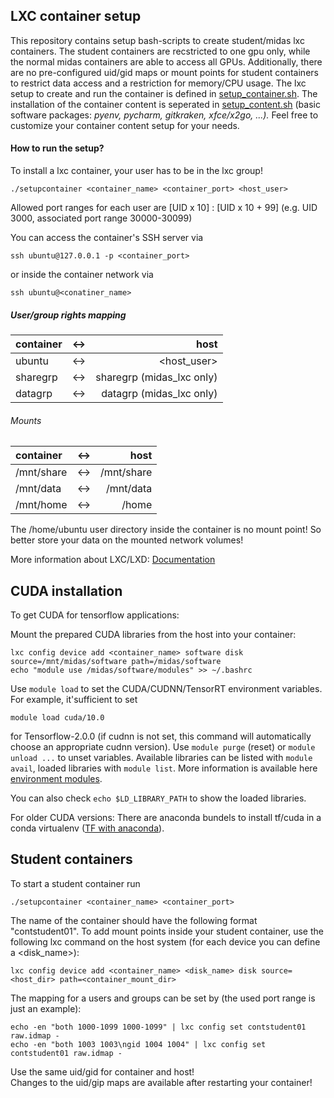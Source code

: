 LXC container setup
-------------------

This repository contains setup bash-scripts to create student/midas lxc containers. The student containers are recstricted to one gpu only, while the normal midas containers are able to access all GPUs. Additionally, there are no pre-configured uid/gid maps or mount points for student containers to restrict data access and a restriction for memory/CPU usage. The lxc setup to create and run the container is defined in [setup_container.sh](https://github.com/lab-midas/lxc/blob/master/midas_lxc/setup_container.sh). The installation of the container content is seperated in [setup_content.sh](https://github.com/lab-midas/lxc/blob/master/midas_lxc/setup_content.sh) (basic software packages: *pyenv, pycharm, gitkraken, xfce/x2go, ...).* Feel free to customize your container content setup for your needs. 


#### How to run the setup?
To install a lxc container, your user has to be in the lxc group!

    ./setupcontainer <container_name> <container_port> <host_user>

Allowed port ranges for each user are [UID x 10] : [UID x 10 + 99] (e.g. UID 3000, associated port range 30000-30099)

You can access the container's SSH server via

    ssh ubuntu@127.0.0.1 -p <container_port>

or inside the container network via

    ssh ubuntu@<conatiner_name>

##### User/group rights mapping
| container| <-> | host                      |
|:---------|:---:|--------------------------:|
| ubuntu   | <-> | <host_user>               |
| sharegrp | <-> | sharegrp (midas_lxc only) |
| datagrp  | <-> | datagrp (midas_lxc only)  |

###### Mounts
| container| <-> | host                      |
|:---------|:---:|--------------------------:|
| /mnt/share | <-> | /mnt/share    |
| /mnt/data  | <-> | /mnt/data     |
| /mnt/home  | <-> | /home         |

The /home/ubuntu user directory inside the container is no mount point!
So better store your data on the mounted network volumes!

More information about LXC/LXD: [Documentation](https://lxd.readthedocs.io/en/latest/)
 
CUDA installation
-----------------
To get CUDA for tensorflow applications:

Mount the prepared CUDA libraries from the host into your container:

    lxc config device add <container_name> software disk source=/mnt/midas/software path=/midas/software
    echo "module use /midas/software/modules" >> ~/.bashrc
    
Use `module load` to set the CUDA/CUDNN/TensorRT environment variables. For example,
it'sufficient to set 

    module load cuda/10.0
   
for Tensorflow-2.0.0 (if cudnn is not set, this command will automatically choose an appropriate cudnn version). 
Use `module purge` (reset) or `module unload ...` to unset variables.
Available libraries can be listed with `module avail`, loaded libraries with `module list`.
More information is available here [environment modules](http://modules.sourceforge.net/).

You can also check `echo $LD_LIBRARY_PATH` to show the loaded libraries. 

For older CUDA versions: There are anaconda bundels to install tf/cuda in a conda virtualenv 
([TF with anaconda](https://docs.anaconda.com/anaconda/user-guide/tasks/tensorflow/)).

Student containers
------------------
To start a student container run

    ./setupcontainer <container_name> <container_port>

The name of the container should have the following format "contstudent01".
To add mount points inside your student container, use the following lxc command on the host system (for each device you can define a <disk_name>):

    lxc config device add <container_name> <disk_name> disk source=<host_dir> path=<container_mount_dir>

The mapping for a users and groups can be set by (the used port range is just an example):

    echo -en "both 1000-1099 1000-1099" | lxc config set contstudent01 raw.idmap -
    echo -en "both 1003 1003\ngid 1004 1004" | lxc config set contstudent01 raw.idmap -


Use the same uid/gid for container and host!   
Changes to the uid/gip maps are available after restarting your container!
